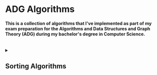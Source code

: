 # ADG Algorithms
#### This is a collection of algorithms that I've implemented as part of my exam preparation for the Algorithms and Data Structures and Graph Theory (ADG) during my bachelor's degree in Computer Science.
<br>
<div>
<details>
<summary><h2>Sorting Algorithms</h2></summary>
To use the algorithms you can use the <kbd>main()</kbd> in this class :: <kbd>src/main/java/adg/sorting/Main.java</kbd><br>
The sorting algorithms will produce the different states that occured while performing the algorithm.<br>
for example ::<br>
<kbd>{12, 13, 24, 33, 20, 17, 29, 19, 11, 8}</kbd> with <kbd>merge sort</kbd> will produce the following output ::<br>
<pre>
{
{12, 13, 24, 33, 20, 17, 29, 19, 11, 8},
{12, 13},
{12, 13, 24},
{20, 33},
{12, 13, 20, 24, 33},
{17, 29},
{17, 19, 29},
{8, 11},
{8, 11, 17, 19, 29},
{8, 11, 12, 13, 17, 19, 20, 24, 29, 33}
}
</pre>
</details>
</div>

